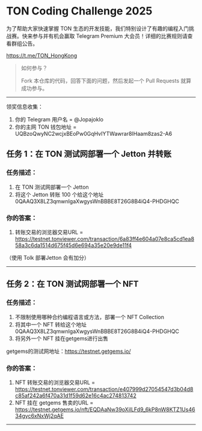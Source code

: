 # TON Coding Challenge 2025 

为了帮助大家快速掌握 TON 生态的开发技能，我们特别设计了有趣的编程入门挑战赛。快来参与并有机会赢取 Telegram Premium 大会员！详细的比赛规则请查看群组公告。

https://t.me/TON_HongKong

> 如何参与？
> 
> Fork 本仓库的代码，回答下面的问题，然后发起一个 Pull Requests 就算成功参与。

---

领奖信息收集：
1. 你的 Telegram 用户名 = @Jopajoklo
2. 你的主网 TON 钱包地址 = UQBzoQwyNC2wcjxBEoPw0GqHvIYTWawrar8IHaam8zas2-A6


## 任务 1：在 TON 测试网部署一个 Jetton 并转账

### 任务描述：

1. 在 TON 测试网部署一个 Jetton
2. 将这个 Jetton 转账 100 个给这个地址 0QAAQ3X8LZ3qmwnIgaXwgysWnBBBE8T26G8B4iQ4-PHDGHQC


### 你的答案：

1. 转账交易的浏览器交易URL =  https://testnet.tonviewer.com/transaction/6a83ff4e604a07e8ca5cd1ea858a3c6da1514d675f45d6e694a35e20e9de11f4

（使用 Tolk 部署Jetton 会有加分）


---

## 任务 2：在 TON 测试网部署一个 NFT

### 任务描述：

1. 不限制使用哪种合约编程语言或方法，部署一个 NFT Collection
2. 将其中一个 NFT 转给这个地址 0QAAQ3X8LZ3qmwnIgaXwgysWnBBBE8T26G8B4iQ4-PHDGHQC
3. 将另外一个 NFT 挂在getgems进行出售

getgems的测试网地址：https://testnet.getgems.io/

### 你的答案：

1. NFT 转账交易的浏览器交易URL =  https://testnet.tonviewer.com/transaction/e407999d27054547d3b04d8c85af242a6f470a31d1f59d62e16c4ac274813742
2. NFT 挂在 getgems 售卖的URL =  https://testnet.getgems.io/nft/EQDAaNw39oXilLFd9_6kP8nW8KTZ1Us4634gyc6xNxWj2qAE


---


